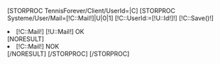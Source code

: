 [STORPROC TennisForever/Client/UserId=|C]
    [STORPROC Systeme/User/Mail=[!C::Mail!]|U|0|1]
        [!C::UserId:=[!U::Id!]!]
        [!C::Save()!]
        <li>[!C::Mail!] [!U::Mail!] OK</li>
        [NORESULT]
        <li>[!C::Mail!] NOK</li>
        [/NORESULT]
    [/STORPROC]
[/STORPROC]